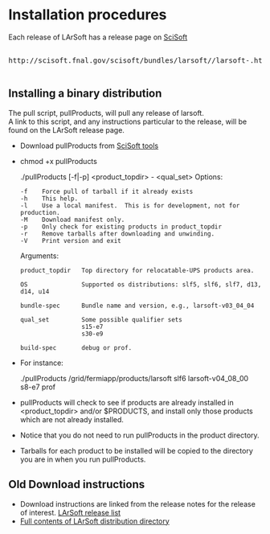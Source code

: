 # Installation procedures

Each release of LArSoft has a release page on [SciSoft](http://scisoft.fnal.gov/scisoft/bundles/larsoft/)

<pre>

http://scisoft.fnal.gov/scisoft/bundles/larsoft/<version>/larsoft-<version>.html

</pre>

## Installing a binary distribution

The pull script, pullProducts, will pull any release of larsoft.  
A link to this script, and any instructions particular to the release, will be found on the LArSoft release page.

- Download pullProducts from [SciSoft tools](https://scisoft.fnal.gov/scisoft/bundles/tools/)

- chmod +x pullProducts

    ./pullProducts [-f|-p] <product_topdir> <OS> <bundle-spec>-<version> <qual_set> <build-spec>
    Options:

      -f    Force pull of tarball if it already exists
      -h    This help.
      -l    Use a local manifest.  This is for development, not for production.
      -M    Download manifest only.
      -p    Only check for existing products in product_topdir
      -r    Remove tarballs after downloading and unwinding.
      -V    Print version and exit

    Arguments:

      product_topdir   Top directory for relocatable-UPS products area.

      OS               Supported os distributions: slf5, slf6, slf7, d13, d14, u14

      bundle-spec      Bundle name and version, e.g., larsoft-v03_04_04

      qual_set         Some possible qualifier sets
                       s15-e7
                       s30-e9

      build-spec       debug or prof.

- For instance:

    ./pullProducts /grid/fermiapp/products/larsoft slf6 larsoft-v04_08_00 s8-e7 prof

-   pullProducts will check to see if products are already installed in <product_topdir> and/or $PRODUCTS, and install only those products which are not already installed.
-   Notice that you do not need to run pullProducts in the product directory.
-   Tarballs for each product to be installed will be copied to the directory you are in when you run pullProducts.

## Old Download instructions

-   Download instructions are linked from the release notes for the release of interest. [LArSoft release list](releases/LArSoft_release_list)
-   [Full contents of LArSoft distribution directory](http://scisoft.fnal.gov/scisoft/bundles/larsoft)
